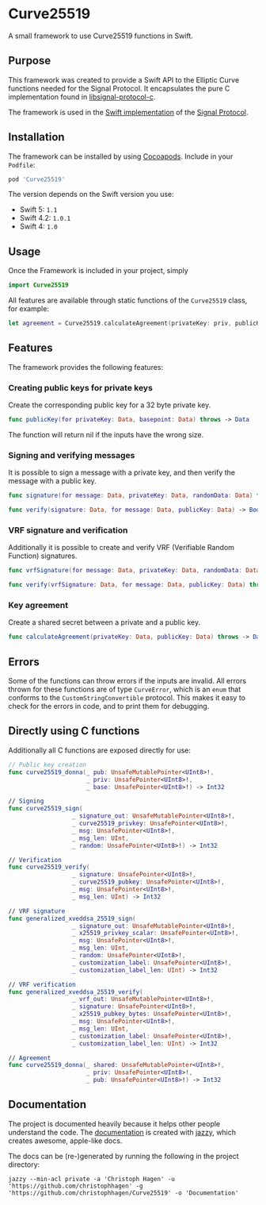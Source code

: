 # Curve25519
A small framework to use Curve25519 functions in Swift.

## Purpose

This framework was created to provide a Swift API to the Elliptic Curve functions needed for the Signal Protocol. It encapsulates the pure C implementation found in [libsignal-protocol-c](https://github.com/signalapp/libsignal-protocol-c).

The framework is used in the [Swift implementation](https://github.com/christophhagen/SignalProtocolSwift) of the [Signal Protocol](https://signal.org/docs/).

## Installation

The framework can be installed by using [Cocoapods](https://cocoapods.org/). Include in your `Podfile`:

```ruby
pod 'Curve25519'
```

The version depends on the Swift version you use:
- Swift 5: `1.1`
- Swift 4.2: `1.0.1`
- Swift 4: `1.0`

## Usage

Once the Framework is included in your project, simply

```swift
import Curve25519
```

All features are available through static functions of the `Curve25519` class, for example:

```swift
let agreement = Curve25519.calculateAgreement(privateKey: priv, publicKey: pub)
```

## Features

The framework provides the following features:

### Creating public keys for private keys

Create the corresponding public key for a 32 byte private key.

```swift
func publicKey(for privateKey: Data, basepoint: Data) throws -> Data
```

The function will return nil if the inputs have the wrong size.

### Signing and verifying messages

It is possible to sign a message with a private key, and then verify the message with a public key.

```swift
func signature(for message: Data, privateKey: Data, randomData: Data) throws -> Data

func verify(signature: Data, for message: Data, publicKey: Data) -> Bool
```

### VRF signature and verification

Additionally it is possible to create and verify VRF (Verifiable Random Function) signatures.

```swift
func vrfSignature(for message: Data, privateKey: Data, randomData: Data) throws -> Data

func verify(vrfSignature: Data, for message: Data, publicKey: Data) throws -> Data
```

### Key agreement

Create a shared secret between a private and a public key.

```swift
func calculateAgreement(privateKey: Data, publicKey: Data) throws -> Data
```

## Errors

Some of the functions can throw errors if the inputs are invalid. All errors thrown for these
functions are of type `CurveError`, which is an `enum` that conforms to the `CustomStringConvertible`
protocol. This makes it easy to check for the errors in code, and to print them for debugging.


## Directly using C functions

Additionally all C functions are exposed directly for use:

```swift
// Public key creation
func curve25519_donna(_ pub: UnsafeMutablePointer<UInt8>!,
                      _ priv: UnsafePointer<UInt8>!,
                      _ base: UnsafePointer<UInt8>!) -> Int32

// Signing
func curve25519_sign(
                  _ signature_out: UnsafeMutablePointer<UInt8>!,
                  _ curve25519_privkey: UnsafePointer<UInt8>!,
                  _ msg: UnsafePointer<UInt8>!,
                  _ msg_len: UInt,
                  _ random: UnsafePointer<UInt8>!) -> Int32

// Verification
func curve25519_verify(
                  _ signature: UnsafePointer<UInt8>!,
                  _ curve25519_pubkey: UnsafePointer<UInt8>!,
                  _ msg: UnsafePointer<UInt8>!,
                  _ msg_len: UInt) -> Int32

// VRF signature
func generalized_xveddsa_25519_sign(
                  _ signature_out: UnsafeMutablePointer<UInt8>!,
                  _ x25519_privkey_scalar: UnsafePointer<UInt8>!,
                  _ msg: UnsafePointer<UInt8>!,
                  _ msg_len: UInt,
                  _ random: UnsafePointer<UInt8>!,
                  _ customization_label: UnsafePointer<UInt8>!,
                  _ customization_label_len: UInt) -> Int32

// VRF verification
func generalized_xveddsa_25519_verify(
                  _ vrf_out: UnsafeMutablePointer<UInt8>!,
                  _ signature: UnsafePointer<UInt8>!,
                  _ x25519_pubkey_bytes: UnsafePointer<UInt8>!,
                  _ msg: UnsafePointer<UInt8>!,
                  _ msg_len: UInt,
                  _ customization_label: UnsafePointer<UInt8>!,
                  _ customization_label_len: UInt) -> Int32

// Agreement
func curve25519_donna(_ shared: UnsafeMutablePointer<UInt8>!,
                      _ priv: UnsafePointer<UInt8>!,
                      _ pub: UnsafePointer<UInt8>!) -> Int32
```

## Documentation

The project is documented heavily because it helps other people understand the code. The [documentation](https://github.com/christophhagen/Curve25519/tree/master/Documentation)
is created with [jazzy](https://github.com/realm/jazzy), which creates awesome, apple-like
docs.

The docs can be (re-)generated by running the following in the project directory:

```
jazzy --min-acl private -a 'Christoph Hagen' -u 'https://github.com/christophhagen' -g 'https://github.com/christophhagen/Curve25519' -o 'Documentation'
```
